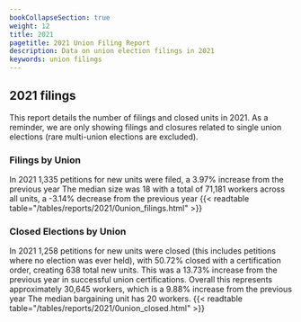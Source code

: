 ```yaml
---
bookCollapseSection: true
weight: 12
title: 2021
pagetitle: 2021 Union Filing Report
description: Data on union election filings in 2021
keywords: union filings
---
```


## 2021 filings

This report details the number of filings and closed units in 2021. As a reminder, we are only showing filings and closures related to single union elections (rare multi-union elections are excluded).

### Filings by Union
In 2021 1,335 petitions for new units were filed, a 3.97% increase from the previous year The median size was 18 with a total of 71,181 workers across all units, a -3.14% decrease from the previous year
{{< readtable table="/tables/reports/2021/0union_filings.html" >}}

### Closed Elections by Union
In 2021 1,258 petitions for new units were closed (this includes petitions where no election was ever held), with 50.72% closed with a certification order, creating 638 total new units. This was a 13.73% increase from the previous year in successful union certifications. Overall this represents approximately 30,645 workers, which is a 9.88% increase from the previous year The median bargaining unit has 20 workers.
{{< readtable table="/tables/reports/2021/0union_closed.html" >}}
